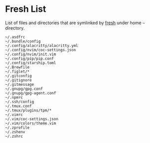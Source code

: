 # Fresh List

List of files and directories that are symlinked by [fresh](https://freshshell.com) under home `~` directory.

```text
~/.asdfrc
~/.bundle/config
~/.config/alacritty/alacritty.yml
~/.config/nvim/coc-settings.json
~/.config/nvim/init.vim
~/.config/pip/pip.conf
~/.config/starship.toml
~/.Brewfile
~/.figlet/*
~/.gitconfig
~/.gitignore
~/.gitmessage
~/.gnupg/gpg.conf
~/.gnupg/gpg-agent.conf
~/.npmrc
~/.ssh/config
~/.tmux.conf
~/.tmux/plugins/tpm/*
~/.vimrc
~/.vim/coc-settings.json
~/.vim/colors/theme.vim
~/.zprofile
~/.zshenv
~/.zshrc
```

